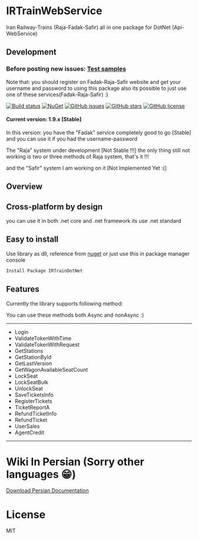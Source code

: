 # IRTrainWebService

Iran Railway-Trains (Raja-Fadak-Safir) all in one package for DotNet (Api-WebService)

## Development 

### Before posting new issues: [Test samples](https://github.com/keyone2693/IRTrainDotNet/tree/master/TestExample)

Note that: you should register on Fadak-Raja-Safir website and get your username and password to using this package
also its possible to just use one of these services(Fadak-Raja-Safir) :)

[![Build status](https://img.shields.io/appveyor/ci/keyone2693/IRTrainDotNet.svg)](https://ci.appveyor.com/project/keyone2693/irtraindotnet)
[![NuGet](https://img.shields.io/nuget/v/IRTrainDotNet.svg)](https://www.nuget.org/packages/IRTrainDotNet/)
[![GitHub issues](https://img.shields.io/github/issues/keyone2693/IRTrainDotNet.svg?maxAge=25920?style=plastic)](https://img.shields.io/github/issues/keyone2693/IRTrainDotNet)
[![GitHub stars](https://img.shields.io/github/stars/keyone2693/IRTrainDotNet.svg?maxAge=25920?style=plastic)](https://img.shields.io/github/stars/keyone2693/IRTrainDotNet)
[![GitHub license](https://img.shields.io/github/license/keyone2693/IRTrainDotNet.svg?maxAge=25920?style=plastic)](https://img.shields.io/github/license/keyone2693/IRTrainDotNet)

#### Current version: 1.9.x [Stable]
In this version:
you have the "Fadak" service completely good to go [Stable]
and you can use it if you had the username-password

The "Raja" system under development [Not Stable !!!]
the only thing still not working is two or three methods of Raja system, that's it !!!

and the "Safir" system I am working on it [Not Implemented Yet :(]

## Overview

## Cross-platform by design
you can use it in both .net core and .net framework 
its use .net standard

## Easy to install
Use library as dll, reference from [nuget](https://www.nuget.org/packages/IRTrainDotNet/)
or just use this in package manager console
```c#
Install-Package IRTrainDotNet
```

## Features
Currently the library supports following method:

You can use these methods both Async and nonAsync :)
***
- Login
- ValidateTokenWithTime
- ValidateTokenWithRequest
- GetStations
- GetStationById
- GetLastVersion
- GetWagonAvailableSeatCount
- LockSeat
- LockSeatBulk
- UnlockSeat
- SaveTicketsInfo
- RegisterTickets
- TicketReportA
- RefundTicketInfo
- RefundTicket
- UserSales
- AgentCredit
***
# Wiki In Persian (Sorry other languages 😁)

[Download Persian Documentation](https://github.com/keyone2693/IRTrainDotNet/blob/master/Docs/Documentation-v1.9.3.pdf)

# License

MIT

